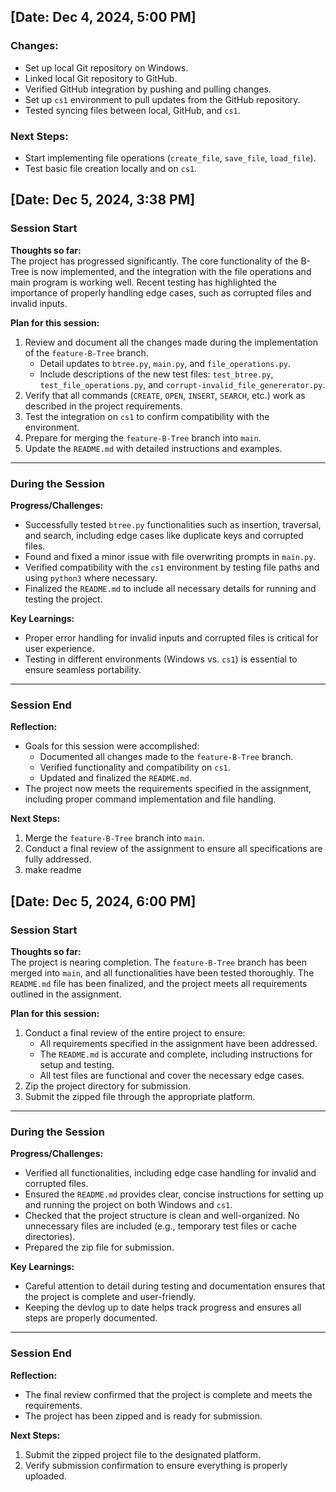## [Date: Dec 4, 2024, 5:00 PM]
### Changes:
- Set up local Git repository on Windows.
- Linked local Git repository to GitHub.
- Verified GitHub integration by pushing and pulling changes.
- Set up `cs1` environment to pull updates from the GitHub repository.
- Tested syncing files between local, GitHub, and `cs1`.

### Next Steps:
- Start implementing file operations (`create_file`, `save_file`, `load_file`).
- Test basic file creation locally and on `cs1`.

## [Date: Dec 5, 2024, 3:38 PM]

### Session Start
**Thoughts so far:**  
The project has progressed significantly. The core functionality of the B-Tree is now implemented, and the integration with the file operations and main program is working well. Recent testing has highlighted the importance of properly handling edge cases, such as corrupted files and invalid inputs.

**Plan for this session:**  
1. Review and document all the changes made during the implementation of the `feature-B-Tree` branch.  
   - Detail updates to `btree.py`, `main.py`, and `file_operations.py`.  
   - Include descriptions of the new test files: `test_btree.py`, `test_file_operations.py`, and `corrupt-invalid_file_genererator.py`.  
2. Verify that all commands (`CREATE`, `OPEN`, `INSERT`, `SEARCH`, etc.) work as described in the project requirements.  
3. Test the integration on `cs1` to confirm compatibility with the environment.  
4. Prepare for merging the `feature-B-Tree` branch into `main`.  
5. Update the `README.md` with detailed instructions and examples.

---

### During the Session
**Progress/Challenges:**  
- Successfully tested `btree.py` functionalities such as insertion, traversal, and search, including edge cases like duplicate keys and corrupted files.  
- Found and fixed a minor issue with file overwriting prompts in `main.py`.  
- Verified compatibility with the `cs1` environment by testing file paths and using `python3` where necessary.  
- Finalized the `README.md` to include all necessary details for running and testing the project.  

**Key Learnings:**  
- Proper error handling for invalid inputs and corrupted files is critical for user experience.  
- Testing in different environments (Windows vs. `cs1`) is essential to ensure seamless portability.  

---

### Session End
**Reflection:**  
- Goals for this session were accomplished:
  - Documented all changes made to the `feature-B-Tree` branch.
  - Verified functionality and compatibility on `cs1`.
  - Updated and finalized the `README.md`.  
- The project now meets the requirements specified in the assignment, including proper command implementation and file handling.  

**Next Steps:**  
1. Merge the `feature-B-Tree` branch into `main`.  
2. Conduct a final review of the assignment to ensure all specifications are fully addressed.  
3. make readme

## [Date: Dec 5, 2024, 6:00 PM]

### Session Start
**Thoughts so far:**  
The project is nearing completion. The `feature-B-Tree` branch has been merged into `main`, and all functionalities have been tested thoroughly. The `README.md` file has been finalized, and the project meets all requirements outlined in the assignment.

**Plan for this session:**  
1. Conduct a final review of the entire project to ensure:  
   - All requirements specified in the assignment have been addressed.  
   - The `README.md` is accurate and complete, including instructions for setup and testing.  
   - All test files are functional and cover the necessary edge cases.  
2. Zip the project directory for submission.  
3. Submit the zipped file through the appropriate platform.

---

### During the Session
**Progress/Challenges:**  
- Verified all functionalities, including edge case handling for invalid and corrupted files.  
- Ensured the `README.md` provides clear, concise instructions for setting up and running the project on both Windows and `cs1`.  
- Checked that the project structure is clean and well-organized. No unnecessary files are included (e.g., temporary test files or cache directories).  
- Prepared the zip file for submission.

**Key Learnings:**  
- Careful attention to detail during testing and documentation ensures that the project is complete and user-friendly.  
- Keeping the devlog up to date helps track progress and ensures all steps are properly documented.

---

### Session End
**Reflection:**  
- The final review confirmed that the project is complete and meets the requirements.  
- The project has been zipped and is ready for submission.  

**Next Steps:**  
1. Submit the zipped project file to the designated platform.  
2. Verify submission confirmation to ensure everything is properly uploaded.

